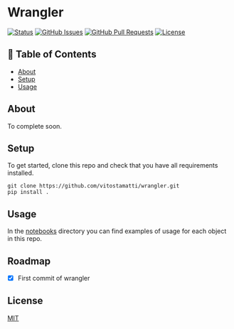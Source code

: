 # Wrangler

[![Status](https://img.shields.io/badge/status-active-success.svg)]()
[![GitHub Issues](https://img.shields.io/github/issues/vitostamatti/wrangler.svg)](https://github.com/vitostamatti/wrangler/issues)
[![GitHub Pull Requests](https://img.shields.io/github/issues-pr/vitostamatti/wrangler.svg)](https://github.com/vitostamatti/wrangler/pulls)
[![License](https://img.shields.io/badge/license-MIT-blue.svg)](/LICENSE)


## 📝 Table of Contents

- [About](#about)
- [Setup](#setup)
- [Usage](#usage)


## About <a name = "about"></a>

To complete soon.

## Setup <a name = "setup"></a>

To get started, clone this repo and check that you have all requirements installed.

```
git clone https://github.com/vitostamatti/wrangler.git
pip install .
``` 

## Usage <a name = "usage"></a>

In the [notebooks](/notebooks/) directory you can find examples of
usage for each object in this repo.


## Roadmap

- [X] First commit of wrangler


## License
[MIT](LICENSE.txt)